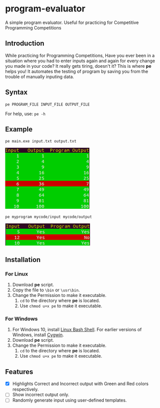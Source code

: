 # program-evaluator
A simple program evaluator. Useful for practicing for Competitive Programming Competitions

## Introduction
While practicing for Programming Competitions, Have you ever been in a situation where you had to enter inputs again and again for every change you made in your code? It really gets tiring, doesn't it? This is where **pe** helps you! It automates the testing of program by saving you from the trouble of manually inputing data.

## Syntax
```
pe PROGRAM_FILE INPUT_FILE OUTPUT_FILE
```
For help, use: `pe -h`

## Example
```
pe main.exe input.txt output.txt
```
![example-image-01.png](https://github.com/warisali2/program-evaluator/blob/readme-edits/example-image-01.png)

```
pe myprogram mycode/input mycode/output
```
![example-image-02.png](https://github.com/warisali2/program-evaluator/blob/readme-edits/example-image-02.png)

## Installation

### For Linux
1. Download **pe** script.
2. Copy the file to `\bin` or `\usr\bin`.
3. Change the Permission to make it executable.
    1. `cd` to the directory where **pe** is located.
    2. Use `chmod u+x pe` to make it executable.

### For Windows
1. For Windows 10, install [Linux Bash Shell](http://www.howtogeek.com/249966/how-to-install-and-use-the-linux-bash-shell-on-windows-10/). For earlier versions of Windows, install [Cygwin](https://www.cygwin.com/).
2. Download **pe** script.
3. Change the Permission to make it executable.
    1. `cd` to the directory where **pe** is located.
    2. Use `chmod u+x pe` to make it executable.

## Features
- [x] Highlights Correct and Incorrect output with Green and Red colors respectively.
- [ ] Show incorrect output only.
- [ ] Randomly generate input using user-defined templates.
